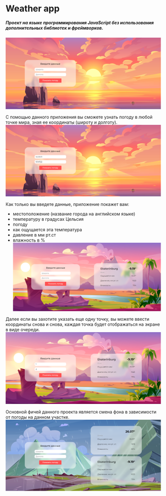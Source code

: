 # Weather app
##### Проект на языке программирования JavaScript без использования дополнительных библиотек и фреймворков.
![](https://github.com/ronzhinairina/weather-js-app/blob/master/images/main%20screen.png)

С помощью данного приложения вы сможете узнать погоду в любой точке мира, зная ее координаты (широту и долготу).
![](https://github.com/ronzhinairina/weather-js-app/blob/master/images/main%20screen%20entered%20data.png)

Как только вы введете данные, приложение покажет вам:
- местоположение (название города на английском языке)
- температуру в градусах Цельсия
- погоду
- как ощущается эта температура
- давление в мм рт.ст
- влажность в %
![](https://github.com/ronzhinairina/weather-js-app/blob/master/images/screen%20received%20data%201.png)

Далее если вы захотите указать еще одну точку, вы можете ввести координаты снова и снова, каждая точка будет отображаться на экране в виде очереди.
![](https://github.com/ronzhinairina/weather-js-app/blob/master/images/screen%20received%20data%20new%20data%201.png)

Основной фичей данного проекта является смена фона в зависимости от погоды на данном участке.
![](https://github.com/ronzhinairina/weather-js-app/blob/master/images/screen%20received%20data%202.png)
